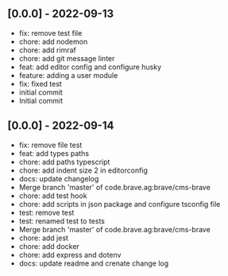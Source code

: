 ## [0.0.0] - 2022-09-13

- fix: remove test file
- chore: add nodemon
- chore: add rimraf
- chore: add git message linter
- feat: add editor config and configure husky
- feature: adding a user module
- fix: fixed test
- initial commit
- Initial commit

## [0.0.0] - 2022-09-14
- fix: remove file test
- feat: add types paths
- chore: add paths typescript
- chore: add indent size 2 in editorconfig
- docs: update changelog
- Merge branch 'master' of code.brave.ag:brave/cms-brave
- chore: add test hook
- chore: add scripts  in json package and configure tsconfig file
- test: remove test
- test: renamed test to tests
- Merge branch 'master' of code.brave.ag:brave/cms-brave
- chore: add jest
- chore: add docker
- chore: add express and dotenv
- docs: update readme and crenate change log


